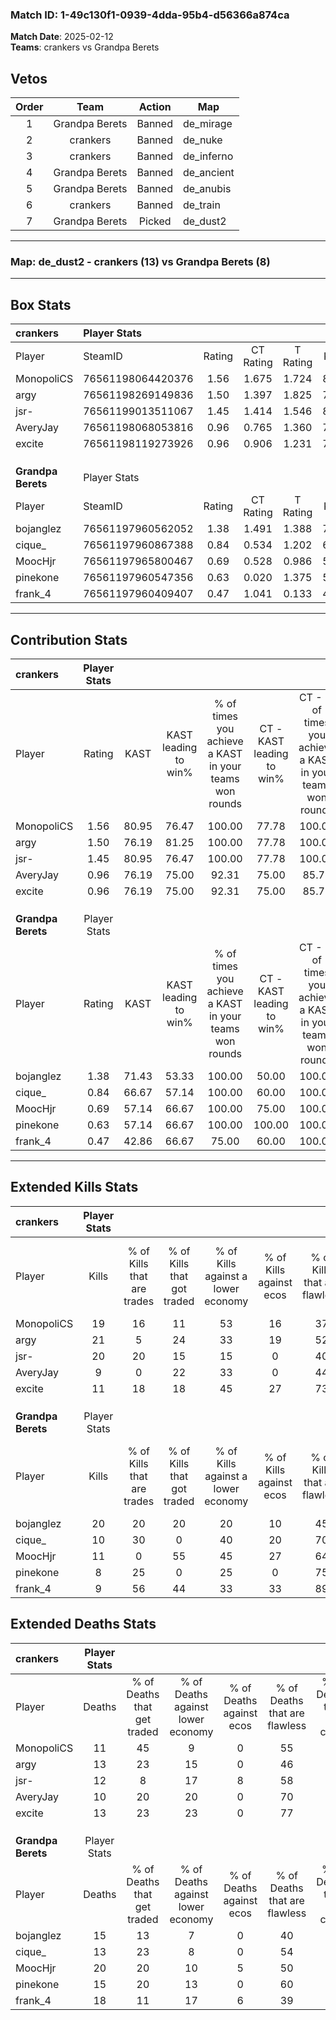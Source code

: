 ### Match ID: 1-49c130f1-0939-4dda-95b4-d56366a874ca  
**Match Date**: 2025-02-12  
**Teams**: crankers vs Grandpa Berets  

## Vetos  

| Order | Team | Action | Map |
| :---: | :--: | :----: | --- |
| 1 | Grandpa Berets | Banned | de_mirage |
| 2 | crankers | Banned | de_nuke |
| 3 | crankers | Banned | de_inferno |
| 4 | Grandpa Berets | Banned | de_ancient |
| 5 | Grandpa Berets | Banned | de_anubis |
| 6 | crankers | Banned | de_train |
| 7 | Grandpa Berets | Picked | de_dust2 |

---  

### **Map**: de_dust2 - crankers (13) vs Grandpa Berets (8)  
---  

## Box Stats  

| **crankers**       | Player Stats      |        |           |          |       |       |       |         |        |      |     |
| :- | :- | :-: | :-: | :-: | :-: | :-: | :-: | :-: | :-: | :-: | :-: |
| Player             | SteamID           | Rating | CT Rating | T Rating | KAST  |  ADR  | Kills | Assists | Deaths | K/D  | HS% |
| MonopoliCS         | 76561198064420376 |  1.56  |   1.675   |  1.724   | 80.95 | 109.8 |  19   |   11    |   11   | 1.73 | 63  |
| argy               | 76561198269149836 |  1.50  |   1.397   |  1.825   | 76.19 | 103.3 |  21   |    4    |   13   | 1.62 | 42  |
| jsr-               | 76561199013511067 |  1.45  |   1.414   |  1.546   | 80.95 | 78.2  |  20   |    5    |   12   | 1.67 | 45  |
| AveryJay           | 76561198068053816 |  0.96  |   0.765   |  1.360   | 76.19 | 62.6  |   9   |    6    |   10   | 0.90 | 77  |
| excite             | 76561198119273926 |  0.96  |   0.906   |  1.231   | 76.19 | 60.6  |  11   |    6    |   13   | 0.85 | 54  |
|                    |                   |        |           |          |       |       |       |         |        |      |     |
|                    |                   |        |           |          |       |       |       |         |        |      |     |
|                    |                   |        |           |          |       |       |       |         |        |      |     |
| **Grandpa Berets** | Player Stats      |        |           |          |       |       |       |         |        |      |     |
| Player             | SteamID           | Rating | CT Rating | T Rating | KAST  |  ADR  | Kills | Assists | Deaths | K/D  | HS% |
| bojanglez          | 76561197960562052 |  1.38  |   1.491   |  1.388   | 71.43 | 105.4 |  20   |    4    |   15   | 1.33 | 40  |
| cique_             | 76561197960867388 |  0.84  |   0.534   |  1.202   | 66.67 | 59.6  |  10   |    4    |   13   | 0.77 | 30  |
| MoocHjr            | 76561197965800467 |  0.69  |   0.528   |  0.986   | 57.14 | 78.1  |  11   |    3    |   20   | 0.55 | 90  |
| pinekone           | 76561197960547356 |  0.63  |   0.020   |  1.375   | 57.14 | 60.3  |   8   |    3    |   15   | 0.53 | 50  |
| frank_4            | 76561197960409407 |  0.47  |   1.041   |  0.133   | 42.86 | 51.3  |   9   |    4    |   18   | 0.50 | 22  |
---  

## Contribution Stats  

| **crankers**       | Player Stats |       |                      |                                                        |                           |                                                             |                          |                                                            |
| :- | :-: | :-: | :-: | :-: | :-: | :-: | :-: | :-: |
| Player             |    Rating    | KAST  | KAST leading to win% | % of times you achieve a KAST in your teams won rounds | CT - KAST leading to win% | CT - % of times you achieve a KAST in your teams won rounds | T - KAST leading to win% | T - % of times you achieve a KAST in your teams won rounds |
| MonopoliCS         |     1.56     | 80.95 |        76.47         |                         100.00                         |           77.78           |                           100.00                            |          75.00           |                           100.00                           |
| argy               |     1.50     | 76.19 |        81.25         |                         100.00                         |           77.78           |                           100.00                            |          85.71           |                           100.00                           |
| jsr-               |     1.45     | 80.95 |        76.47         |                         100.00                         |           77.78           |                           100.00                            |          75.00           |                           100.00                           |
| AveryJay           |     0.96     | 76.19 |        75.00         |                         92.31                          |           75.00           |                            85.71                            |          75.00           |                           100.00                           |
| excite             |     0.96     | 76.19 |        75.00         |                         92.31                          |           75.00           |                            85.71                            |          75.00           |                           100.00                           |
|                    |              |       |                      |                                                        |                           |                                                             |                          |                                                            |
|                    |              |       |                      |                                                        |                           |                                                             |                          |                                                            |
|                    |              |       |                      |                                                        |                           |                                                             |                          |                                                            |
| **Grandpa Berets** | Player Stats |       |                      |                                                        |                           |                                                             |                          |                                                            |
| Player             |    Rating    | KAST  | KAST leading to win% | % of times you achieve a KAST in your teams won rounds | CT - KAST leading to win% | CT - % of times you achieve a KAST in your teams won rounds | T - KAST leading to win% | T - % of times you achieve a KAST in your teams won rounds |
| bojanglez          |     1.38     | 71.43 |        53.33         |                         100.00                         |           50.00           |                           100.00                            |          55.56           |                           100.00                           |
| cique_             |     0.84     | 66.67 |        57.14         |                         100.00                         |           60.00           |                           100.00                            |          55.56           |                           100.00                           |
| MoocHjr            |     0.69     | 57.14 |        66.67         |                         100.00                         |           75.00           |                           100.00                            |          62.50           |                           100.00                           |
| pinekone           |     0.63     | 57.14 |        66.67         |                         100.00                         |          100.00           |                           100.00                            |          55.56           |                           100.00                           |
| frank_4            |     0.47     | 42.86 |        66.67         |                         75.00                          |           60.00           |                           100.00                            |          75.00           |                           60.00                            |
---  

## Extended Kills Stats  

| **crankers**       | Player Stats |                            |                            |                                    |                         |                              |                                 |                                       |                    |           |
| :- | :-: | :-: | :-: | :-: | :-: | :-: | :-: | :-: | :-: | :-: |
| Player             |    Kills     | % of Kills that are trades | % of Kills that got traded | % of Kills against a lower economy | % of Kills against ecos | % of Kills that are flawless | % of Kills that are close duels | % of Kills that are assisted by flash | Pistol Round Kills | AWP Kills |
| MonopoliCS         |      19      |             16             |             11             |                 53                 |           16            |              37              |               11                |                  11                   |         0          |     0     |
| argy               |      21      |             5              |             24             |                 33                 |           19            |              52              |                5                |                   0                   |         0          |     3     |
| jsr-               |      20      |             20             |             15             |                 15                 |            0            |              40              |                5                |                   0                   |         0          |     4     |
| AveryJay           |      9       |             0              |             22             |                 33                 |            0            |              44              |               22                |                   0                   |         0          |     3     |
| excite             |      11      |             18             |             18             |                 45                 |           27            |              73              |                9                |                   0                   |         0          |     0     |
|                    |              |                            |                            |                                    |                         |                              |                                 |                                       |                    |           |
|                    |              |                            |                            |                                    |                         |                              |                                 |                                       |                    |           |
|                    |              |                            |                            |                                    |                         |                              |                                 |                                       |                    |           |
| **Grandpa Berets** | Player Stats |                            |                            |                                    |                         |                              |                                 |                                       |                    |           |
| Player             |    Kills     | % of Kills that are trades | % of Kills that got traded | % of Kills against a lower economy | % of Kills against ecos | % of Kills that are flawless | % of Kills that are close duels | % of Kills that are assisted by flash | Pistol Round Kills | AWP Kills |
| bojanglez          |      20      |             20             |             20             |                 20                 |           10            |              45              |                5                |                   0                   |         0          |     3     |
| cique_             |      10      |             30             |             0              |                 40                 |           20            |              70              |                0                |                   0                   |         3          |     0     |
| MoocHjr            |      11      |             0              |             55             |                 45                 |           27            |              64              |               27                |                   0                   |         0          |     0     |
| pinekone           |      8       |             25             |             0              |                 25                 |            0            |              75              |               13                |                   0                   |         0          |     0     |
| frank_4            |      9       |             56             |             44             |                 33                 |           33            |              89              |                0                |                  11                   |         0          |     0     |
## Extended Deaths Stats  

| **crankers**       | Player Stats |                             |                                   |                          |                               |                            |                           |               |
| :- | :-: | :-: | :-: | :-: | :-: | :-: | :-: | :-: |
| Player             |    Deaths    | % of Deaths that get traded | % of Deaths against lower economy | % of Deaths against ecos | % of Deaths that are flawless | % of Deaths that are close | % of Deaths while blinded | Deaths to AWP |
| MonopoliCS         |      11      |             45              |                 9                 |            0             |              55               |             27             |             0             |       1       |
| argy               |      13      |             23              |                15                 |            0             |              46               |             0              |             0             |       1       |
| jsr-               |      12      |              8              |                17                 |            8             |              58               |             8              |             0             |       0       |
| AveryJay           |      10      |             20              |                20                 |            0             |              70               |             0              |             0             |       0       |
| excite             |      13      |             23              |                23                 |            0             |              77               |             8              |             8             |       1       |
|                    |              |                             |                                   |                          |                               |                            |                           |               |
|                    |              |                             |                                   |                          |                               |                            |                           |               |
|                    |              |                             |                                   |                          |                               |                            |                           |               |
| **Grandpa Berets** | Player Stats |                             |                                   |                          |                               |                            |                           |               |
| Player             |    Deaths    | % of Deaths that get traded | % of Deaths against lower economy | % of Deaths against ecos | % of Deaths that are flawless | % of Deaths that are close | % of Deaths while blinded | Deaths to AWP |
| bojanglez          |      15      |             13              |                 7                 |            0             |              40               |             13             |             0             |       0       |
| cique_             |      13      |             23              |                 8                 |            0             |              54               |             0              |             0             |       0       |
| MoocHjr            |      20      |             20              |                10                 |            5             |              50               |             15             |             5             |       0       |
| pinekone           |      15      |             20              |                13                 |            0             |              60               |             7              |             0             |       0       |
| frank_4            |      18      |             11              |                17                 |            6             |              39               |             6              |             6             |       0       |
